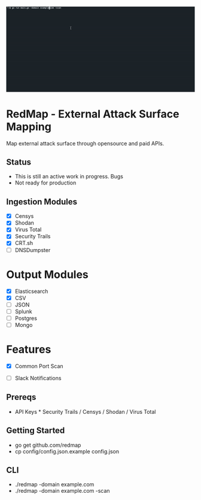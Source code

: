 ![](https://github.com/grines/redmap/blob/main/redmap.gif)

# RedMap - External Attack Surface Mapping

Map external attack surface through opensource and paid APIs.

## Status
- This is still an active work in progress. Bugs
- Not ready for production

## Ingestion Modules
- [x] Censys
- [X] Shodan
- [X] Virus Total
- [X] Security Trails
- [X] CRT.sh
- [ ] DNSDumpster

# Output Modules
- [X] Elasticsearch
- [X] CSV
- [ ] JSON
- [ ] Splunk
- [ ] Postgres
- [ ] Mongo

# Features
- [X] Common Port Scan
- [ ] Slack Notifications


## Prereqs
- API Keys * Security Trails / Censys / Shodan / Virus Total
 
## Getting Started
- go get github.com/redmap
- cp config/config.json.example config.json

## CLI
- ./redmap -domain example.com 
- ./redmap -domain example.com -scan
